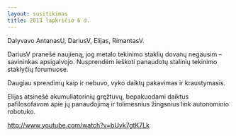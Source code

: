 ```yaml
---
layout: susitikimas
title: 2013 lapkričio 6 d.
---
```

Dalyvavo AntanasU, DariusV, Elijas, RimantasV.

DariusV pranešė naujieną, jog metalo tekinimo staklių dovanų negausim –
savininkas apsigalvojo. Nusprendėm ieškoti panaudotų stalinių tekinimo
staklyčių forumuose.

Daugiau sprendimų kaip ir nebuvo, vyko daiktų pakavimas ir kraustymasis.

Elijas atsinešė akumuliatorinių gręžtuvų, bepakuodami daiktus
pafilosofavom apie jų panaudojimą ir tolimesnius žingsnius link
autonominio robotuko.

<http://www.youtube.com/watch?v=bUyk7gtK7Lk>

